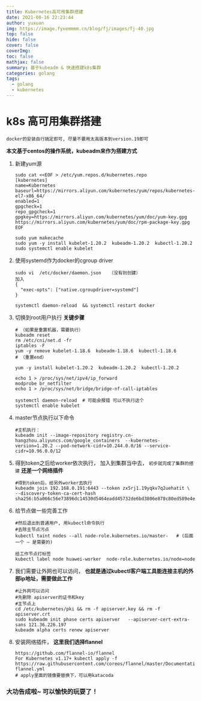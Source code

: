 ```yaml
---
title: Kubernetes高可用集群搭建
date: 2021-08-16 22:23:44
author: yuxuan
img: https://image.fyxemmmm.cn/blog/fj/images/fj-40.jpg
top: false
hide: false
cover: false
coverImg: 
toc: false
mathjax: false
summary: 基于kubeadm & 快速搭建k8s集群
categories: golang
tags:
  - golang
  - kubernetes
---
```

# k8s 高可用集群搭建

`docker的安装自行搞定即可, 尽量不要用太高版本到version.19即可`

**本文基于centos的操作系统，kubeadm来作为搭建方式**

 1. 新建yum源

    ```shell
    sudo cat <<EOF > /etc/yum.repos.d/kubernetes.repo
    [kubernetes]
    name=Kubernetes
    baseurl=https://mirrors.aliyun.com/kubernetes/yum/repos/kubernetes-el7-x86_64/
    enabled=1
    gpgcheck=1
    repo_gpgcheck=1
    gpgkey=https://mirrors.aliyun.com/kubernetes/yum/doc/yum-key.gpg
    https://mirrors.aliyun.com/kubernetes/yum/doc/rpm-package-key.gpg
    EOF
    
    sudo yum makecache
    sudo yum -y install kubelet-1.20.2  kubeadm-1.20.2  kubectl-1.20.2
    sudo systemctl enable kubelet
    ```

2. 使用systemd作为docker的cgroup driver

   ```shell
   sudo vi  /etc/docker/daemon.json   （没有则创建）
   加入
   {
     "exec-opts": ["native.cgroupdriver=systemd"]
   }
   
   systemctl daemon-reload  && systemctl restart docker
   ```

3. 切换到root用户执行 **关键步骤**

   ```shell
   # （如果是重置机器，需要执行）
   kubeadm reset
   rm /etc/cni/net.d -fr
   iptables -F 
   yum -y remove kubelet-1.18.6  kubeadm-1.18.6  kubectl-1.18.6
   # （重置end）
   
   yum -y install kubelet-1.20.2  kubeadm-1.20.2  kubectl-1.20.2
   
   echo 1 > /proc/sys/net/ipv4/ip_forward
   modprobe br_netfilter
   echo 1 > /proc/sys/net/bridge/bridge-nf-call-iptables
   
   systemctl daemon-reload  # 可能会报错 可以不执行这个
   systemctl enable kubelet
   ```

4. master节点执行以下命令

   ```shell
   #主机执行：
   kubeadm init --image-repository registry.cn-hangzhou.aliyuncs.com/google_containers  --kubernetes-version=1.20.2 --pod-network-cidr=10.244.0.0/16 --service-cidr=10.96.0.0/12  
   
   ```

5. 得到token之后给worker依次执行， 加入到集群当中去， `初步就完成了集群的搭建` **还差一个网络插件**

   ```shell
   #得到token后，给另外worker去执行
   kubeadm join 192.168.0.191:6443 --token zx5rj1.19yqkv7q2uehatit \
   --discovery-token-ca-cert-hash sha256:b5a066c56e73896dc14530d5464eadd45732de6bd3806e878c80ed589e4ea502
   ```

 6. 给节点做一些完善工作

    ```shell
    #然后退出到普通用户, 用kubectl命令执行
    #去除主节点污点
    kubectl taint nodes --all node-role.kubernetes.io/master-   # (后面一个 – 是需要的)
    
    给工作节点打标签
    kubectl label node huawei-worker  node-role.kubernetes.io/node=node
    ```

 7. 我们需要让外网也可以访问， **也就是通过kubectl客户端工具能连接主机的外部ip地址，需要做此工作**

    ```shell
    #让外网可以访问
    #先删除 apiserver的证书和key
    #主节点上
    cd /etc/kubernetes/pki && rm -f apiserver.key && rm -f  apiserver.crt
    sudo kubeadm init phase certs apiserver   --apiserver-cert-extra-sans 121.36.226.197
    kubeadm alpha certs renew apiserver
    ```

 8. 安装网络插件， **这里我们选择flannel**

    ```shell
    https://github.com/flannel-io/flannel
    For Kubernetes v1.17+ kubectl apply -f https://raw.githubusercontent.com/coreos/flannel/master/Documentation/kube-flannel.yml
    # apply里面的镜像要替换下，可以用katacoda
    ```



### 大功告成啦~   可以愉快的玩耍了！

